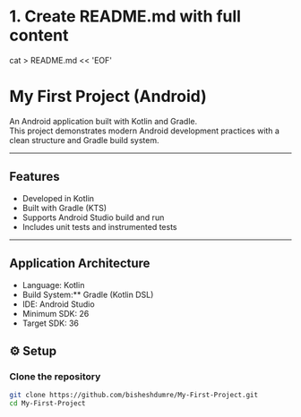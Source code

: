 # 1. Create README.md with full content
cat > README.md << 'EOF'
#  My First Project (Android)

An Android application built with Kotlin and Gradle.  
This project demonstrates modern Android development practices with a clean structure and Gradle build system.

---

##  Features
- Developed in Kotlin  
- Built with Gradle (KTS) 
- Supports Android Studio build and run  
- Includes unit tests and instrumented tests 

---

##  Application Architecture
- Language: Kotlin  
- Build System:** Gradle (Kotlin DSL)  
- IDE: Android Studio  
- Minimum SDK: 26
- Target SDK: 36


## ⚙️ Setup

### Clone the repository
```bash
git clone https://github.com/bisheshdumre/My-First-Project.git
cd My-First-Project
